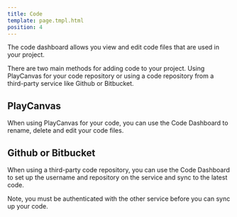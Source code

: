 ```yaml
---
title: Code
template: page.tmpl.html
position: 4
---
```


The code dashboard allows you view and edit code files that are used in your project. 

There are two main methods for adding code to your project. Using PlayCanvas for your code repository or using a code repository from a third-party service like Github or Bitbucket.

## PlayCanvas 

When using PlayCanvas for your code, you can use the Code Dashboard to rename, delete and edit your code files.

## Github or Bitbucket

When using a third-party code repository, you can use the Code Dashboard to set up the username and repository on the service and sync to the latest code.

Note, you must be authenticated with the other service before you can sync up your code.